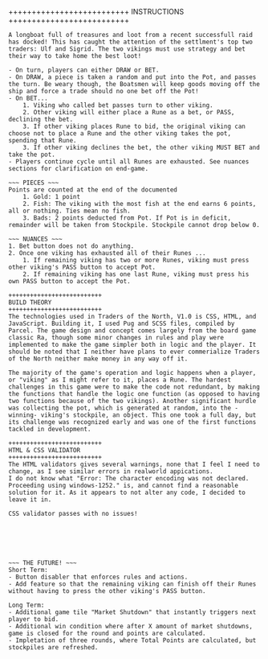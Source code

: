 ++++++++++++++++++++++++++
INSTRUCTIONS
++++++++++++++++++++++++++
~~~ TURN-BY-TURN ~~~
A longboat full of treasures and loot from a recent successfull raid has docked! This has caught the attention of the settlment's top two traders: Ulf and Sigrid. The two vikings must use strategy and bet their way to take home the best loot!

- On turn, players can either DRAW or BET. 
- On DRAW, a piece is taken a random and put into the Pot, and passes the turn. Be weary though, the Boatsmen will keep goods moving off the ship and force a trade should no one bet off the Pot!
- On BET...
    1. Viking who called bet passes turn to other viking.
    2. Other viking will either place a Rune as a bet, or PASS, declining the bet.
    3. If other viking places Rune to bid, the original viking can choose not to place a Rune and the other viking takes the pot, spending that Rune.
    3. If other viking declines the bet, the other viking MUST BET and take the pot.
- Players continue cycle until all Runes are exhausted. See nuances sections for clarification on end-game.

~~~ PIECES ~~~
Points are counted at the end of the documented
    1. Gold: 1 point
    2. Fish: The viking with the most fish at the end earns 6 points, all or nothing. Ties mean no fish.
    3. Bads: 2 points deducted from Pot. If Pot is in deficit, remainder will be taken from Stockpile. Stockpile cannot drop below 0.

~~~ NUANCES ~~~
1. Bet button does not do anything.
2. Once one viking has exhausted all of their Runes ...
    1. If remaining viking has two or more Runes, viking must press other viking's PASS button to accept Pot.
    2. If remaining viking has one last Rune, viking must press his own PASS button to accept the Pot.

++++++++++++++++++++++++++
BUILD THEORY
++++++++++++++++++++++++++
The technologies used in Traders of the North, V1.0 is CSS, HTML, and JavaScript. Building it, I used Pug and SCSS files, compiled by Parcel. The game design and concept comes largely from the board game classic Ra, though some minor changes in rules and play were implemented to make the game simpler both in logic and the player. It should be noted that I neither have plans to ever commerialize Traders of the North neither make money in any way off it.

The majority of the game's operation and logic happens when a player, or "viking" as I might refer to it, places a Rune. The hardest challenges in this game were to make the code not redundant, by making the functions that handle the logic one function (as opposed to having two functions because of the two vikings). Another significant hurdle was collecting the pot, which is generated at random, into the -winning- viking's stockpile, an object. This one took a full day, but its challenge was recognized early and was one of the first functions tackled in development.

++++++++++++++++++++++++++
HTML & CSS VALIDATOR
++++++++++++++++++++++++++
The HTML validators gives several warnings, none that I feel I need to change, as I see similar errors in realworld appications.
I do not know what "Error: The character encoding was not declared. Proceeding using windows-1252." is, and cannot find a reasonable solution for it. As it appears to not alter any code, I decided to leave it in.

CSS validator passes with no issues!






~~~ THE FUTURE! ~~~
Short Term:
- Button disabler that enforces rules and actions.
- Add feature so that the remaining viking can finish off their Runes without having to press the other viking's PASS button.

Long Term:
- Additional game tile "Market Shutdown" that instantly triggers next player to bid.
- Additional win condition where after X amount of market shutdowns, game is closed for the round and points are calculated.
- Impletation of three rounds, where Total Points are calculated, but stockpiles are refreshed.